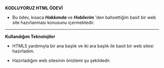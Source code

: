 **KODLUYORUZ HTML ÖDEVİ**

* Bu ödev, kısaca ***Hakkımda*** ve ***Hobilerim*** 'den bahsettiğim basit bir web site hazırlanması konusunu içermektedir.

---




**Kullandığım Teknolojiler**

- HTML5 yardımıyla bir ana başlık ve iki ara başlık ile basit bir web sitesi hazırladım.

* Hazırladığım web sitesinin önizlemi şu şekildedir.